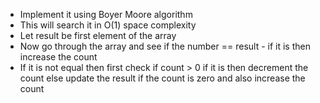 - Implement it using Boyer Moore algorithm
- This will search it in O(1) space complexity
- Let result be first element of the array
- Now go through the array and see if the number == result - if it is then increase the count
- If it is not equal then first check if count > 0 if it is then decrement the count else update the result if the count is zero and also increase the count
